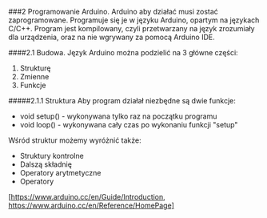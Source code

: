 ###2 Programowanie Arduino.
  Arduino aby działać musi zostać zaprogramowane. Programuje się je w języku Arduino, opartym na językach C/C++.
Program jest kompilowany, czyli przetwarzany na język zrozumiały dla urządzenia, oraz na nie wgrywany za pomocą
Arduino IDE.

####2.1 Budowa.
  Język Arduino można podzielić na 3 główne części:
  1. Strukturę
  2. Zmienne
  3. Funkcje

#####2.1.1  Struktura
Aby program działał niezbędne są dwie funkcje:

  * void setup() - wykonywana tylko raz na początku programu
  * void loop() - wykonywana cały czas po wykonaniu funkcji "setup"
  
Wśród struktur możemy wyróżnić także:

  * Struktury kontrolne
  * Dalszą składnię
  * Operatory arytmetyczne
  * Operatory 

[https://www.arduino.cc/en/Guide/Introduction, https://www.arduino.cc/en/Reference/HomePage]
